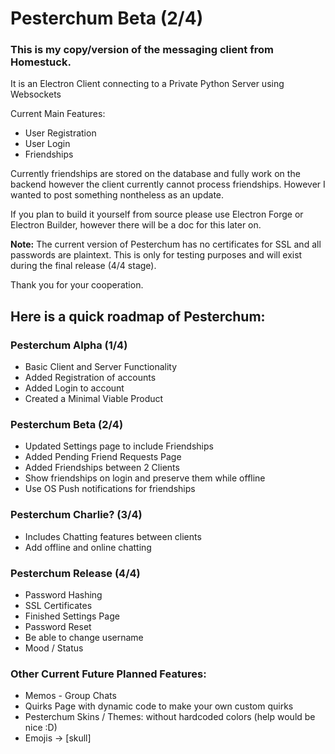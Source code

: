 # Pesterchum Beta (2/4)

### This is my copy/version of the messaging client from Homestuck.

It is an Electron Client connecting to a Private Python Server using Websockets

Current Main Features:
 - User Registration
 - User Login
 - Friendships

Currently friendships are stored on the database and fully work on the backend however the client currently cannot process friendships.
However I wanted to post something nontheless as an update.

If you plan to build it yourself from source please use Electron Forge or Electron Builder, however there will be a doc for this later on.

**Note:** The current version of Pesterchum has no certificates for SSL and all passwords are plaintext.
This is only for testing purposes and will exist during the final release (4/4 stage).

Thank you for your cooperation.

## Here is a quick roadmap of Pesterchum:

### Pesterchum Alpha (1/4)
 - Basic Client and Server Functionality
 - Added Registration of accounts
 - Added Login to account
 - Created a Minimal Viable Product

### Pesterchum Beta (2/4)
 - Updated Settings page to include Friendships
 - Added Pending Friend Requests Page
 - Added Friendships between 2 Clients
 - Show friendships on login and preserve them while offline
 - Use OS Push notifications for friendships

### Pesterchum Charlie? (3/4)
 - Includes Chatting features between clients
 - Add offline and online chatting

### Pesterchum Release (4/4)
 - Password Hashing
 - SSL Certificates 
 - Finished Settings Page
 - Password Reset
 - Be able to change username 
 - Mood / Status


### Other Current Future Planned Features:
 - Memos - Group Chats
 - Quirks Page with dynamic code to make your own custom quirks
 - Pesterchum Skins / Themes: without hardcoded colors (help would be nice :D)
 - Emojis -> [skull]